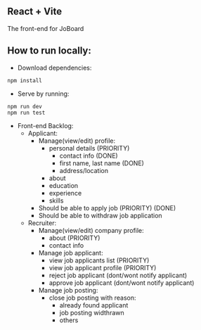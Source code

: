 ## React + Vite

The front-end for JoBoard

## How to run locally:

- Download dependencies:
```
npm install
```

- Serve by running:
```
npm run dev
npm run test
```

- Front-end Backlog:
    - Applicant:
        - Manage(view/edit) profile:
            - personal details  (PRIORITY)
                - contact info (DONE)
                - first name, last name (DONE)
                - address/location
            - about
            - education
            - experience
            - skills
        - Should be able to apply job (PRIORITY) (DONE)
        - Should be able to withdraw job application
    - Recruiter:
        - Manage(view/edit) company profile:
            - about (PRIORITY)
            - contact info
        - Manage job applicant:
            - view job applicants list (PRIORITY)
            - view job applicant profile (PRIORITY)
            - reject job applicant (dont/wont notify applicant)
            - approve job applicant (dont/wont notify applicant)
        - Manage job posting:
            - close job posting with reason:
                - already found applicant
                - job posting widthrawn
                - others